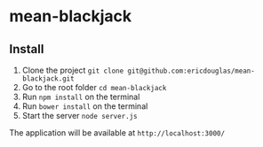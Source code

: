 # mean-blackjack

## Install

1. Clone the project `git clone git@github.com:ericdouglas/mean-blackjack.git`
1. Go to the root folder `cd mean-blackjack`
1. Run `npm install` on the terminal
1. Run `bower install` on the terminal
1. Start the server `node server.js`

The application will be available at `http://localhost:3000/`